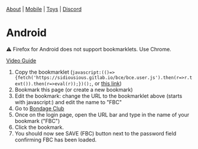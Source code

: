 [About](.) | [Mobile](mobile.html) | [Toys](toys.html) | [Discord](https://discord.gg/SHJMjEh9VH)

# Android

⚠️ Firefox for Android does not support bookmarklets. Use Chrome.

[Video Guide](static/bce-android.mp4)

1. Copy the bookmarklet (`javascript:(()=>{fetch('https://sidiousious.gitlab.io/bce/bce.user.js').then(r=>r.text()).then(r=>eval(r));})();`, or [this link][bookmarklet])
1. Bookmark this page (or create a new bookmark)
1. Edit the bookmark: change the URL to the bookmarklet above (starts with javascript:) and edit the name to "FBC"
1. Go to [Bondage Club](https://bondageprojects.com/club_game/)
1. Once on the login page, open the URL bar and type in the name of your bookmark ("FBC")
1. Click the bookmark.
1. You should now see SAVE (FBC) button next to the password field confirming FBC has been loaded.


[bookmarklet]: javascript:(()%3D%3E%7Bfetch('https%3A%2F%2Fsidiousious.gitlab.io%2Fbce%2Fbce.user.js').then(r%3D%3Er.text()).then(r%3D%3Eeval(r))%3B%7D)()%3B